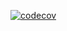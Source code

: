 [![codecov](https://codecov.io/gh/Kihara-Njoroge/Simple-Order-Management-Service/branch/master/graph/badge.svg)](https://codecov.io/gh/Kihara-Njoroge/Simple-Order-Management-Service)
